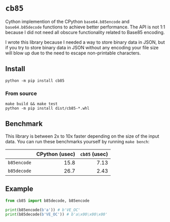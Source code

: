 # `cb85`

Cython implemention of the CPython `base64.b85encode` and `base64.b85decode` functions to achieve better performance. The API is not 1:1 because I did not need all obscure functionality related to Base85 encoding.

I wrote this library because I needed a way to store binary data in JSON, but if you try to store binary data in JSON without any encoding your file size will blow up due to the need to escape non-printable characters.

## Install

```
python -m pip install cb85
```

### From source

```
make build && make test
python -m pip install dist/cb85-*.whl
```

## Benchmark

This library is between 2x to 10x faster depending on the size of the input
data. You can run these benchmarks yourself by running `make bench`:

|             | CPython (usec) | `cb85` (usec) |
|        ---: |           ---: |          ---: |
| `b85encode` |           15.8 |          7.13 |
| `b85decode` |           26.7 |          2.43 |

## Example

```python
from cb85 import b85decode, b85encode

print(b85encode(b'a')) # b'VE_OC'
print(b85decode(b'VE_OC')) # b'a\x00\x00\x00'
```
